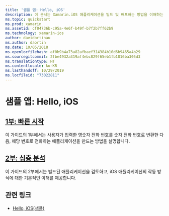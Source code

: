 ```yaml
---
title: '샘플 앱: Hello, iOS'
description: 이 문서는 Xamarin.iOS 애플리케이션을 빌드 및 배포하는 방법을 이해하는 데 필요한 도구 및 개념을 소개하는 설명서로 연결합니다.
ms.topic: quickstart
ms.prod: xamarin
ms.assetid: cf04736b-c95a-4e6f-b49f-b7f2b7ff62b9
ms.technology: xamarin-ios
author: davidortinau
ms.author: daortin
ms.date: 10/05/2018
ms.openlocfilehash: af0b9b4a73a82afbaef314384b10d6b9465a4b29
ms.sourcegitcommit: 2fbe4932a319af4ebc829f65eb1fb1816ba305d3
ms.translationtype: HT
ms.contentlocale: ko-KR
ms.lasthandoff: 10/29/2019
ms.locfileid: "73022811"
---
```

# <a name="sample-app-hello-ios"></a>샘플 앱: Hello, iOS

## <a name="part-1-quickstartiosget-startedhello-ioshello-ios-quickstartmd"></a>[1부: 빠른 시작](~/ios/get-started/hello-ios/hello-ios-quickstart.md)

이 가이드의 1부에서는 사용자가 입력한 영숫자 전화 번호를 숫자 전화 번호로 변환한 다음, 해당 번호로 전화하는 애플리케이션을 만드는 방법을 설명합니다.

## <a name="part-2-deep-diveiosget-startedhello-ioshello-ios-deepdivemd"></a>[2부: 심층 분석](~/ios/get-started/hello-ios/hello-ios-deepdive.md)

이 가이드의 2부에서는 빌드된 애플리케이션을 검토하고, iOS 애플리케이션의 작동 방식에 대한 기본적인 이해를 제공합니다.

## <a name="related-links"></a>관련 링크

- [Hello, iOS(샘플)](https://docs.microsoft.com/samples/xamarin/ios-samples/hello-ios)
